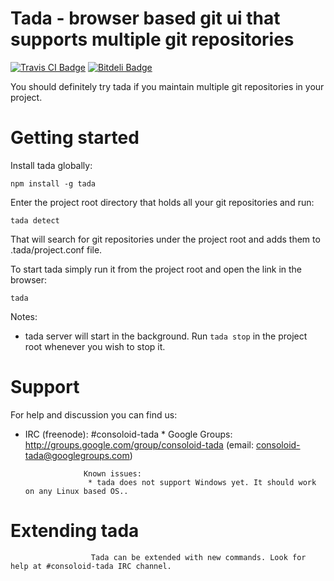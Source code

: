 # Tada - browser based git ui that supports multiple git repositories
[![Travis CI Badge](https://travis-ci.org/agmen-hu/tada.png)](https://travis-ci.org/agmen-hu/tada "Travis CI") [![Bitdeli Badge](https://d2weczhvl823v0.cloudfront.net/agmen-hu/tada/trend.png)](https://bitdeli.com/free "Bitdeli Badge")

You should definitely try tada if you maintain multiple git repositories in your project.

# Getting started

Install tada globally:
```Shell
npm install -g tada
```

Enter the project root directory that holds all your git repositories and run:
```Shell
tada detect
```

That will search for git repositories under the project root and adds them to .tada/project.conf file.

To start tada simply run it from the project root and open the link in the browser:
```Shell
tada
```

Notes:
 * tada server will start in the background. Run `tada stop` in the project root whenever you wish to stop it.

# Support

 For help and discussion you can find us:
  * IRC (freenode): #consoloid-tada
                      * Google Groups: http://groups.google.com/group/consoloid-tada (email: consoloid-tada@googlegroups.com)

                     Known issues:
                      * tada does not support Windows yet. It should work on any Linux based OS..

# Extending tada

                      Tada can be extended with new commands. Look for help at #consoloid-tada IRC channel.
